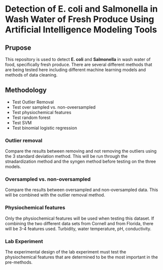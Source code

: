 # Detection of **E. coli** and **Salmonella** in Wash Water of Fresh Produce Using Artificial Intelligence Modeling Tools

## Prupose

This repository is used to detect **E. coli** and **Salmonella** in wash water of food, specifically fresh produce. There are several different methods that are being tested here including different machine learning models and methods of data cleaning. 



## Methodology

- Test Outlier Removal
- Test over sampled vs. non-oveersampled
- Test physiochemical features
- Test random forest
- Test SVM
- Test binomial logistic regression

### Outlier removal

Compare the results between removing and not removing the outliers using the 3 standard deviation method. This will be run through the stnadardization method and the syngen method before testing on the three models.

### Oversampled vs. non-oversampled

Compare the results between oversampled and non-oversampled data. This will be combined with the outlier removal method. 

### Physiochemical features

Only the physiochemical features will be used when testing this dataset. If combining the two different data sets from Cornell and from Florida, there will be 3-4 features used. Turbidity, water temperature, pH, conductivity. 


### Lab Experiment

The experimental design of the lab experiment must test the physiochemical features that are determined to be the most important in the pre-methods.


